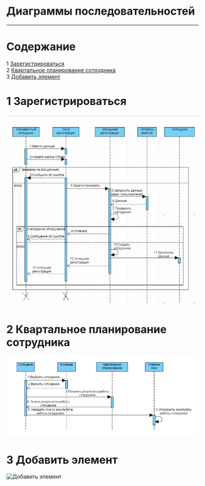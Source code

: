 # Диаграммы последовательностей
---

# Содержание
1 [Зарегистрироваться](#reg)  
2 [Квартальное планирование сотрудника](#quarter_planning_employee)  
3 [Добавить элемент](#add)

<a name="reg"/>

# 1 Зарегистрироваться
![Зарегистрироваться](https://github.com/andreyscherbin/trtpo-employee-monitoring-2019/blob/master/Images/System%20Design/Registration(Sequence).PNG)

<a name="quarter_planning_employee"/>

# 2 Квартальное планирование сотрудника
![Квартальное планирование сотрудника](https://github.com/andreyscherbin/trtpo-employee-monitoring-2019/blob/master/Images/System%20Design/QuarterPlanningEmployee(sequence).PNG)

<a name="add"/>

# 3 Добавить элемент
![Добавить элемент](../../../Images/System%20design/LoadNews(sq).png)

